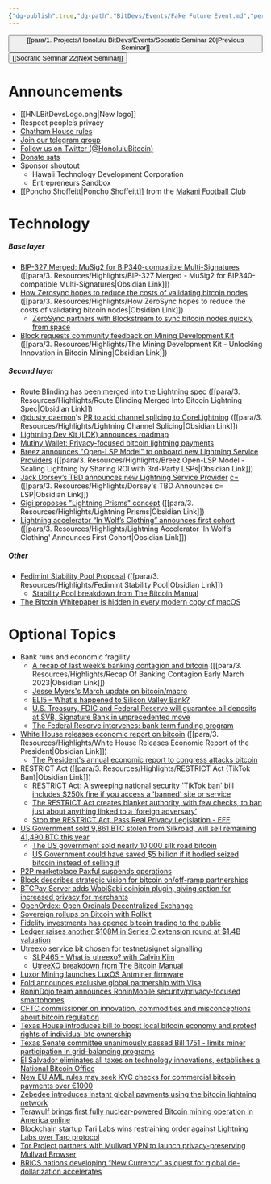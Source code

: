 ```yaml
---
{"dg-publish":true,"dg-path":"BitDevs/Events/Fake Future Event.md","permalink":"/bit-devs/events/fake-future-event/","title":"Fake Future Event","tags":["bitdevs, socratic-21, bitcoin, resource"],"noteIcon":"3","created":"2023-04-15T16:13:35.372-10:00","updated":"2023-04-15T16:13:58.598-10:00"}
---
```




<button class="obsidian-button previous-seminar">[[para/1. Projects/Honolulu BitDevs/Events/Socratic Seminar 20\|Previous Seminar]]</button> <button class="obsidian-button next-seminar">[[Socratic Seminar 22\|Next Seminar]]</button>

# Announcements

- [[HNLBitDevsLogo.png|New logo]]
- Respect people’s privacy
- [Chatham House rules](https://www.chathamhouse.org/about-us/chatham-house-rule)
- [Join our telegram group](https://t.me/+Uh9gbHO9EHFkZWJh)
- [Follow us on Twitter (@HonoluluBitcoin)](https://twitter.com/HonoluluBitcoin)
- [Donate sats](http://honolulubitdevs.com/donate)
- Sponsor shoutout
	- Hawaii Technology Development Corporation
	- Entrepreneurs Sandbox
- [[Poncho Shoffeitt\|Poncho Shoffeitt]] from the [Makani Football Club](https://makanifc.com/)

# Technology

##### Base layer
- [BIP-327 Merged: MuSig2 for BIP340-compatible Multi-Signatures](https://www.nobsbitcoin.com/bip-327-merged/) ([[para/3. Resources/Highlights/BIP-327 Merged - MuSig2 for BIP340-compatible Multi-Signatures\|Obsidian Link]])
- [How Zerosync hopes to reduce the costs of validating bitcoin nodes](https://bitcoinmagazine.com/technical/zerosync-reduces-bitcoin-node-validation) ([[para/3. Resources/Highlights/How ZeroSync hopes to reduce the costs of validating bitcoin nodes\|Obsidian Link]])
	- [ZeroSync partners with Blockstream to sync bitcoin nodes quickly from space](https://www.nobsbitcoin.com/zerosync-partners-with-blockstream/)
- [Block requests community feedback on Mining Development Kit](https://www.mining.build/the-mining-development-kit-unlocking-innovation-in-bitcoin-mining/) ([[para/3. Resources/Highlights/The Mining Development Kit - Unlocking Innovation in Bitcoin Mining\|Obsidian Link]])
##### Second layer
- [Route Blinding has been merged into the Lightning spec](https://www.nobsbitcoin.com/route-blinding-merged/) ([[para/3. Resources/Highlights/Route Blinding Merged Into Bitcoin Lightning Spec\|Obsidian Link]])
- [@dusty_daemon](https://twitter.com/dusty_daemon)'s [PR to add channel splicing to CoreLightning](https://github.com/ElementsProject/lightning/pull/5675) ([[para/3. Resources/Highlights/Lightning Channel Splicing\|Obsidian Link]])
- [Lightning Dev Kit (LDK) announces roadmap](https://lightningdevkit.org/blog/ldk-roadmap/?ref=nobsbitcoin.com)
- [Mutiny Wallet: Privacy-focused bitcoin lightning payments](https://blog.mutinywallet.com/introducing-mutiny/)
- [Breez announces "Open-LSP Model" to onboard new Lightning Service Providers](https://medium.com/breez-technology/the-breez-open-lsp-model-scaling-lightning-by-sharing-roi-with-3rd-party-lsps-e2ef6e31562e) ([[para/3. Resources/Highlights/Breez Open-LSP Model - Scaling Lightning by Sharing ROI with 3rd-Party LSPs\|Obsidian Link]])
- [Jack Dorsey’s TBD announces new Lightning Service Provider](https://bitcoinmagazine.com/business/tbd-announces-new-bitcoin-lightning-service-provider-c) [c=](https://cequals.xyz/) ([[para/3. Resources/Highlights/Dorsey's TBD Announces c= LSP\|Obsidian Link]])
- [Gigi proposes "Lightning Prisms" concept](https://dergigi.com/2023/03/12/lightning-prisms/) ([[para/3. Resources/Highlights/Lightning Prisms\|Obsidian Link]])
- [Lightning accelerator “In Wolf’s Clothing” announces first cohort](https://wolfnyc.com/news-wolfpack-1) ([[para/3. Resources/Highlights/Lightning Accelerator 'In Wolf’s Clothing' Announces First Cohort\|Obsidian Link]])
##### Other
- [Fedimint Stability Pool Proposal](https://www.nobsbitcoin.com/fedimint-stability-pool-proposal/) ([[para/3. Resources/Highlights/Fedimint Stability Pool\|Obsidian Link]])
	- [Stability Pool breakdown from The Bitcoin Manual](https://thebitcoinmanual.com/articles/fedimint-stability-pool/)
- [The Bitcoin Whitepaper is hidden in every modern copy of macOS](https://waxy.org/2023/04/the-bitcoin-whitepaper-is-hidden-in-every-modern-copy-of-macos/)

# Optional Topics

- Bank runs and economic fragility
	- [A recap of last week’s banking contagion and bitcoin](https://bitcoinmagazine.com/markets/recap-of-last-weeks-banking-contagion-and-bitcoin) ([[para/3. Resources/Highlights/Recap Of Banking Contagion Early March 2023\|Obsidian Link]])
	- [Jesse Myers's March update on bitcoin/macro](https://jessemyers.substack.com/p/63-march-2023-monthly-update-on-bitcoin)
	- [ELI5 – What's happened to Silicon Valley Bank?](https://stacker.news/items/150421)
	- [U.S. Treasury, FDIC and Federal Reserve will guarantee all deposits at SVB, Signature Bank in unprecedented move](https://bitcoinmagazine.com/markets/federal-government-will-guarantee-all-deposits-at-svb-signature-bank)
	- [The Federal Reserve intervenes: bank term funding program](https://bitcoinmagazine.com/markets/federal-reserve-bank-term-funding-program)
- [White House releases economic report on bitcoin](https://bitcoinmagazine.com/legal/what-the-white-house-economic-report-got-wrong-on-bitcoin) ([[para/3. Resources/Highlights/White House Releases Economic Report of the President\|Obsidian Link]])
	- [The President's annual economic report to congress attacks bitcoin](https://www.nobsbitcoin.com/the-presidents-annual-economic-report-to-congress-attacks-bitcoin/)
- RESTRICT Act ([[para/3. Resources/Highlights/RESTRICT Act (TikTok Ban)\|Obsidian Link]])
	- [RESTRICT Act: A sweeping national security 'TikTok ban' bill includes $250k fine if you access a 'banned' site or service](https://www.nobsbitcoin.com/restrict-act/)
	- [The RESTRICT Act creates blanket authority, with few checks, to ban just about anything linked to a ‘foreign adversary’](https://www.coincenter.org/the-restrict-act-creates-blanket-authority-with-few-checks-to-ban-just-about-anything-linked-to-a-foreign-adversary/)
	- [Stop the RESTRICT Act, Pass Real Privacy Legislation - EFF](https://www.nobsbitcoin.com/eff-restrict-act/)
- [US Government sold 9,861 BTC stolen from Silkroad, will sell remaining 41,490 BTC this year](https://www.nobsbitcoin.com/us-goverment-sold-9-800-btc/)
	- [The US government sold nearly 10,000 silk road bitcoin](https://bitcoinmagazine.com/markets/the-us-government-sold-nearly-10000-silk-road-bitcoin)
	- [US Government could have saved $5 billion if it hodled seized bitcoin instead of selling it](https://www.nobsbitcoin.com/us-government-could-have-saved-over-5-1bn-if-it-hodled/)
- [P2P marketplace Paxful suspends operations](https://www.nobsbitcoin.com/paxful-suspends-operations/)
- [Block describes strategic vision for bitcoin on/off-ramp partnerships](https://wallet.build/helping-customers-move-between-fiat-and-bitcoin-how-well-build-with-partners-to-bring-more-people-to-self-custody/)
- [BTCPay Server adds WabiSabi coinjoin plugin, giving option for increased privacy for merchants](https://bitcoinmagazine.com/business/btcpay-server-adds-coinjoin-plugin)
- [OpenOrdex: Open Ordinals Decentralized Exchange](https://openordex.org/)
- [Sovereign rollups on Bitcoin with Rollkit](https://rollkit.dev/blog/sovereign-rollups-on-bitcoin/)
- [Fidelity investments has opened bitcoin trading to the public](https://bitcoinmagazine.com/business/fidelity-has-opened-bitcoin-trading-to-the-public)
- [Ledger raises another $108M in Series C extension round at $1.4B valuation](https://www.nobsbitcoin.com/ledger-raises-extra-108m/)
- [Utreexo service bit chosen for testnet/signet signalling](https://bitcoinops.org/en/newsletters/2023/03/15/#service-bit-for-utreexo)
	- [SLP465 - What is utreexo? with Calvin Kim](https://stephanlivera.com/episode/465/)
	- [UtreeXO breakdown from The Bitcoin Manual](https://thebitcoinmanual.com/articles/explain-utreexo/)
- [Luxor Mining launches LuxOS Antminer firmware](https://luxor.tech/firmware)
- [Fold announces exclusive global partnership with Visa](https://bitcoinmagazine.com/business/fold-announces-exclusive-global-partnership-with-visa)
- [RoninDojo team announces RoninMobile security/privacy-focused smartphones](https://ronindojo.io/en/roninmobile)
- [CFTC commissioner on innovation, commodities and misconceptions about bitcoin regulation](https://bitcoinmagazine.com/culture/cftc-commissioner-on-bitcoin-regulation)
- [Texas House introduces bill to boost local bitcoin economy and protect rights of individual btc ownership](https://bitcoinmagazine.com/legal/texas-house-introduces-bill-to-protect-rights-of-btc-ownership)
- [Texas Senate committee unanimously passed Bill 1751 - limits miner participation in grid-balancing programs](https://bitcoinmagazine.com/legal/what-the-white-house-economic-report-got-wrong-on-bitcoin)
- [El Salvador eliminates all taxes on technology innovations, establishes a National Bitcoin Office](https://www.nobsbitcoin.com/el-salvador-eliminates-all-taxes-on-technology-innovations/)
- [New EU AML rules may seek KYC checks for commercial bitcoin payments over €1000](https://www.nobsbitcoin.com/new-eu-aml-rules/)
- [Zebedee introduces instant global payments using the bitcoin lightning network](https://bitcoinmagazine.com/business/zebedee-introduces-instant-global-payments-using-bitcoin)
- [Terawulf brings first fully nuclear-powered Bitcoin mining operation in America online](https://bitcoinmagazine.com/business/terawulf-first-fully-nuclear-powered-bitcoin-mining)
- [Blockchain startup Tari Labs wins restraining order against Lightning Labs over Taro protocol](https://www.theblock.co/post/219992/blockchain-startup-tari-labs-wins-restraining-order-against-lightning-labs-over-taro-protocol)
- [Tor Project partners with Mullvad VPN to launch privacy-preserving Mullvad Browser](https://www.nobsbitcoin.com/tor-project-mullvad-vpn-mullvad-browser/)
- [BRICS nations developing “New Currency” as quest for global de-dollarization accelerates](https://schiffgold.com/key-gold-news/brics-nations-developing-new-currency-as-quest-for-global-de-dollarization-accelerates/)